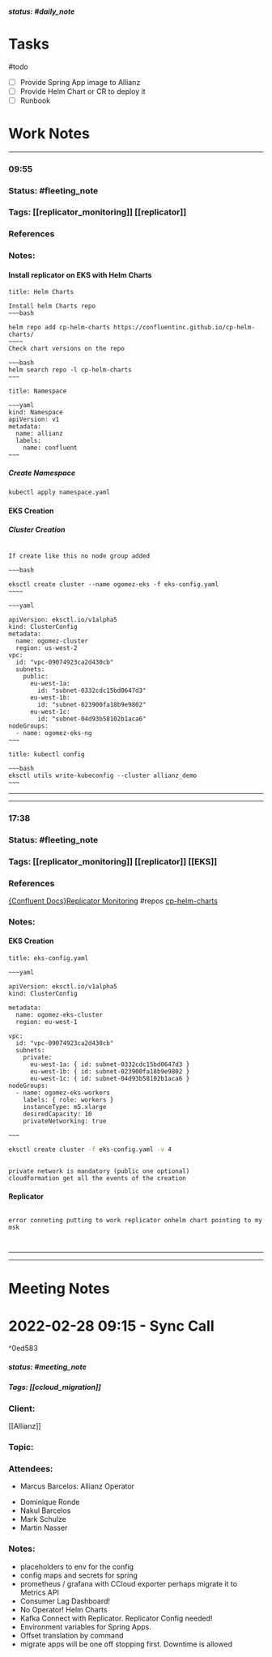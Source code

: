 ##### status: #daily_note 

# Tasks

#todo 
- [ ] Provide Spring App image to Allianz
- [ ] Provide Helm Chart or CR to deploy it
- [ ] Runbook

# Work Notes

--- 
### 09:55

### Status: #fleeting_note
### Tags: [[replicator_monitoring]] [[replicator]] 
### References

### Notes:

#### Install replicator on EKS with Helm Charts

```ad-note
title: Helm Charts

Install helm Charts repo
~~~bash

helm repo add cp-helm-charts https://confluentinc.github.io/cp-helm-charts/
~~~~
Check chart versions on the repo

~~~bash
helm search repo -l cp-helm-charts
~~~

```

```ad-note
title: Namespace

~~~yaml
kind: Namespace
apiVersion: v1
metadata:
  name: allianz
  labels:
    name: confluent
~~~

```

##### Create Namespace

~~~bash
kubectl apply namespace.yaml
~~~



#### EKS Creation

##### Cluster Creation
```ad-warning

If create like this no node group added

~~~bash

eksctl create cluster --name ogomez-eks -f eks-config.yaml
~~~~

```

```ad-error
~~~yaml

apiVersion: eksctl.io/v1alpha5 
kind: ClusterConfig 
metadata: 
  name: ogomez-cluster
  region: us-west-2 
vpc: 
  id: "vpc-09074923ca2d430cb" 
  subnets: 
	public: 
	  eu-west-1a: 
	    id: "subnet-0332cdc15bd0647d3" 
	  eu-west-1b: 
		id: "subnet-023900fa18b9e9802" 
	  eu-west-1c: 
		id: "subnet-04d93b58102b1aca6" 
nodeGroups: 
  - name: ogomez-eks-ng
~~~
```

```ad-note
title: kubectl config

~~~bash
eksctl utils write-kubeconfig --cluster allianz_demo
~~~

```

---
--- 
### 17:38

### Status: #fleeting_note
### Tags: [[replicator_monitoring]] [[replicator]] [[EKS]]

### References
[{Confluent Docs}Replicator Monitoring](https://docs.confluent.io/platform/current/multi-dc-deployments/replicator/replicator-monitoring.html)
#repos [cp-helm-charts](https://github.com/confluentinc/cp-helm-charts)

### Notes:

#### EKS Creation

```ad-success
title: eks-config.yaml

~~~yaml

apiVersion: eksctl.io/v1alpha5
kind: ClusterConfig

metadata:
  name: ogomez-eks-cluster
  region: eu-west-1

vpc:
  id: "vpc-09074923ca2d430cb" 
  subnets:
    private:
      eu-west-1a: { id: subnet-0332cdc15bd0647d3 }
      eu-west-1b: { id: subnet-023900fa18b9e9802 }
      eu-west-1c: { id: subnet-04d93b58102b1aca6 }
nodeGroups:
  - name: ogomez-eks-workers
    labels: { role: workers }
    instanceType: m5.xlarge
    desiredCapacity: 10
    privateNetworking: true
	
~~~

```

~~~bash
eksctl create cluster -f eks-config.yaml -v 4
~~~

```ad-tip

private network is mandatory (public one optional)
cloudformation get all the events of the creation

```

#### Replicator

```ad-error

error conneting putting to work replicator onhelm chart pointing to my msk



```

---
---

# Meeting Notes
# 2022-02-28 09:15 - Sync Call

^0ed583

##### status: #meeting_note
 ##### Tags: [[ccloud_migration]]

### Client: 
[[Allianz]]
### Topic:
### Attendees:
- Marcus Barcelos: Allianz Operator
* Dominique Ronde
* Nakul Barcelos
* Mark Schulze
* Martin Nasser

 
### Notes:

- placeholders to env for the config
- config maps and secrets for spring
- prometheus / grafana with CCloud exporter perhaps migrate it to Metrics API
- Consumer Lag Dashboard!
- No Operator! Helm Charts
- Kafka Connect with Replicator. Replicator Config needed!
- Environment variables for Spring Apps.
- Offset translation by command
- migrate apps will be one off stopping first. Downtime is allowed
